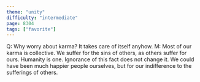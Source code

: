 ```yaml
---
theme: "unity"
difficulty: "intermediate"
page: 8304
tags: ["favorite"]
---
```


Q: Why worry about karma? It takes care of itself anyhow. M: Most of our karma is collective. We suffer for the sins of others, as others suffer for ours. Humanity is one. Ignorance of this fact does not change it. We could have been much happier people ourselves, but for our indifference to the sufferings of others.
